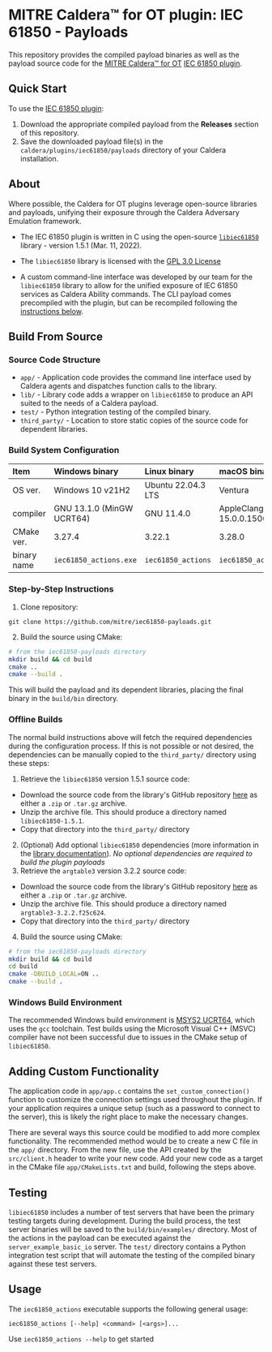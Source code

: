 # MITRE Caldera™ for OT plugin: IEC 61850 - Payloads

This repository provides the compiled payload binaries as well as the payload source code for the [MITRE Caldera™ for OT](https://github.com/mitre/caldera-ot) [IEC 61850 plugin](https://github.com/mitre/iec61850).

## Quick Start

To use the [IEC 61850 plugin](https://github.com/mitre/iec61850):
1. Download the appropriate compiled payload from the **Releases** section of this repository.
2. Save the downloaded payload file(s) in the `caldera/plugins/iec61850/payloads` directory of your Caldera installation.

## About

Where possible, the Caldera for OT plugins leverage open-source libraries and payloads, unifying their exposure through the Caldera Adversary Emulation framework.

- The IEC 61850 plugin is written in C using the open-source [`libiec61850`](https://github.com/mz-automation/libiec61850) library - version 1.5.1 (Mar. 11, 2022).

- The `libiec61850` library is licensed with the [GPL 3.0 License](https://github.com/mz-automation/libiec61850/blob/v1.5/COPYING)

- A custom command-line interface was developed by our team for the `libiec61850` library to allow for the unified exposure of IEC 61850 services as Caldera Ability commands. The CLI payload comes precompiled with the plugin, but can be recompiled following the [instructions below](#build-from-source).

## Build From Source

### Source Code Structure

- `app/` - Application code provides the command line interface used by Caldera agents and dispatches function calls to the library.
- `lib/` - Library code adds a wrapper on `libiec61850` to produce an API suited to the needs of a Caldera payload.
- `test/` - Python integration testing of the compiled binary.
- `third_party/` - Location to store static copies of the source code for dependent libraries.

### Build System Configuration
| Item | Windows binary | Linux binary | macOS binary |
|:-----|:---------------|:-------------|:-------------|
| OS ver. | Windows 10 v21H2 | Ubuntu 22.04.3 LTS | Ventura |
| compiler | GNU 13.1.0 (MinGW UCRT64) | GNU 11.4.0 | AppleClang 15.0.0.15000100 |
| CMake ver. | 3.27.4 | 3.22.1 | 3.28.0 |
| binary name | `iec61850_actions.exe` | `iec61850_actions` | `iec61850_actions_darwin` |

### Step-by-Step Instructions
1. Clone repository:
```
git clone https://github.com/mitre/iec61850-payloads.git
```
2. Build the source using CMake:
```bash
# from the iec61850-payloads directory
mkdir build && cd build
cmake ..
cmake --build .
```
This will build the payload and its dependent libraries, placing the final binary in the `build/bin` directory.

### Offline Builds

The normal build instructions above will fetch the required dependencies during the configuration process. If this is not possible or not desired, the dependencies can be manually copied to the `third_party/` directory using these steps:
1. Retrieve the `libiec61850` version 1.5.1 source code:
  - Download the source code from the library's GitHub repository [here](https://github.com/mz-automation/libiec61850/releases/tag/v1.5.1) as either a `.zip` or `.tar.gz` archive. 
  - Unzip the archive file. This should produce a directory named `libiec61850-1.5.1`.
  - Copy that directory into the `third_party/` directory
2. (Optional) Add optional `libiec61850` dependencies (more information in the [library documentation](https://github.com/mz-automation/libiec61850#building-on-windows-with-goose-support)). *No optional dependencies are required to build the plugin payloads*
3. Retrieve the `argtable3` version 3.2.2 source code:
  - Download the source code from the library's GitHub repository [here](https://github.com/argtable/argtable3/releases/tag/v3.2.2.f25c624) as either a `.zip` or `.tar.gz` archive. 
  - Unzip the archive file. This should produce a directory named `argtable3-3.2.2.f25c624`.
  - Copy that directory into the `third_party/` directory
4. Build the source using CMake:
```bash
# from the iec61850-payloads directory
mkdir build && cd build
cd build
cmake -DBUILD_LOCAL=ON ..
cmake --build .
```

### Windows Build Environment

The recommended Windows build environment is [MSYS2 UCRT64](https://www.msys2.org/docs/environments/), which uses the `gcc` toolchain. Test builds using the Microsoft Visual C++
(MSVC) compiler have not been successful due to issues in the CMake setup of `libiec61850`.

## Adding Custom Functionality

The application code in `app/app.c` contains the `set_custom_connection()` function to customize the connection settings used throughout the plugin. If your application requires a unique setup (such as a password to connect to the server), this is likely the right place to make the necessary changes.

There are several ways this source could be modified to add more complex functionality. The recommended method would be to create a new C file in the `app/` directory. From the new file, use the API created by the `src/client.h` header to write your new code. Add your new code as a target in the CMake file `app/CMakeLists.txt` and build, following the steps above.

## Testing
`libiec61850` includes a number of test servers that have been the primary testing targets during development. During the build process, the test server binaries will be saved to the `build/bin/examples/` directory. Most of the actions in the payload can be executed against the `server_example_basic_io` server. The `test/` directory contains a Python integration test script that will automate the testing of the compiled binary against these test servers.

## Usage

The `iec61850_actions` executable supports the following general usage:
```
iec61850_actions [--help] <command> [<args>]...
```

Use `iec61850_actions --help` to get started
